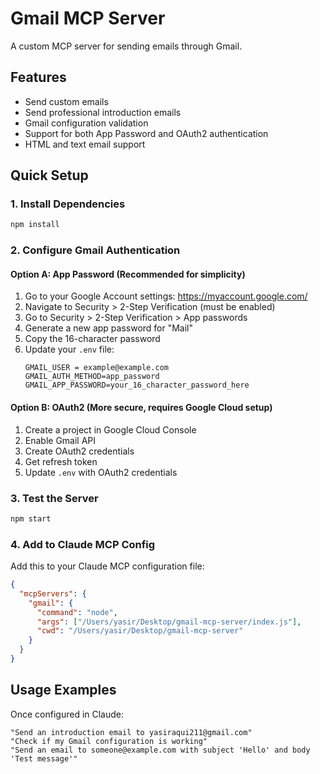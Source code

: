 # Gmail MCP Server
A custom MCP server for sending emails through Gmail.

## Features
- Send custom emails
- Send professional introduction emails
- Gmail configuration validation
- Support for both App Password and OAuth2 authentication
- HTML and text email support

## Quick Setup

### 1. Install Dependencies
```bash
npm install
```

### 2. Configure Gmail Authentication

#### Option A: App Password (Recommended for simplicity)

1. Go to your Google Account settings: https://myaccount.google.com/
2. Navigate to Security > 2-Step Verification (must be enabled)
3. Go to Security > 2-Step Verification > App passwords
4. Generate a new app password for "Mail"
5. Copy the 16-character password
6. Update your `.env` file:
   ```
   GMAIL_USER = example@example.com
   GMAIL_AUTH_METHOD=app_password
   GMAIL_APP_PASSWORD=your_16_character_password_here
   ```

#### Option B: OAuth2 (More secure, requires Google Cloud setup)

1. Create a project in Google Cloud Console
2. Enable Gmail API
3. Create OAuth2 credentials
4. Get refresh token
5. Update `.env` with OAuth2 credentials

### 3. Test the Server
```bash
npm start
```

### 4. Add to Claude MCP Config

Add this to your Claude MCP configuration file:

```json
{
  "mcpServers": {
    "gmail": {
      "command": "node",
      "args": ["/Users/yasir/Desktop/gmail-mcp-server/index.js"],
      "cwd": "/Users/yasir/Desktop/gmail-mcp-server"
    }
  }
}
```
## Usage Examples

Once configured in Claude:

```
"Send an introduction email to yasiraqui211@gmail.com"
"Check if my Gmail configuration is working"
"Send an email to someone@example.com with subject 'Hello' and body 'Test message'"
```
